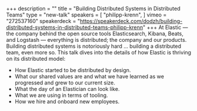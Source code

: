 +++
description = ""
title = "Building Distributed Systems in Distributed Teams"
type = "new-talk"
speakers = [
        "philipp-krenn",
]
vimeo = "272537160"
speakerdeck = "https://speakerdeck.com/dodzh/building-distributed-systems-in-distributed-teams-philipp-krenn"
+++
At Elastic — the company behind the open source tools Elasticsearch, Kibana, Beats, and
Logstash — everything is distributed; the company and our products. Building distributed
systems is notoriously hard … building a distributed team, even more so. This talk dives
into the details of how Elastic is thriving on its distributed model:

- How Elastic started to be distributed by design.
- What our shared values are and what we have learned as we progressed and grew to our current size.
- What the day of an Elastician can look like.
- What we are using in terms of tooling.
- How we hire and onboard new employees.